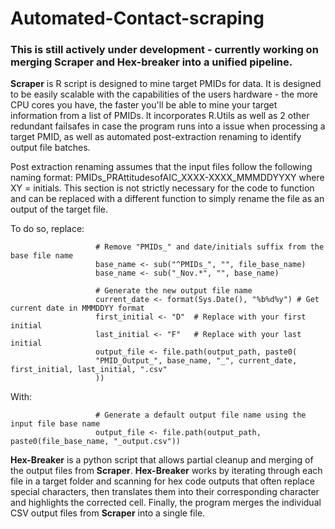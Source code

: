 # Automated-Contact-scraping
### This is still actively under development - currently working on merging Scraper and Hex-breaker into a unified pipeline.
**Scraper** is R script is designed to mine target PMIDs for data. It is designed to be easily scalable with the capabilities of the users hardware - the more CPU cores you have, the faster you'll be able to mine your target information from a list of PMIDs. It incorporates R.Utils as well as 2 other redundant failsafes in case the program runs into a issue when processing a target PMID, as well as automated post-extraction renaming to identify output file batches. 

Post extraction renaming assumes that the input files follow the following naming format: PMIDs_PRAttitudesofAIC_XXXX-XXXX_MMMDDYYXY where XY = initials. This section is not strictly necessary for the code to function and can be replaced with a different function to simply rename the file as an output of the target file. 
                    
  To do so, replace:   
  
                       # Remove "PMIDs_" and date/initials suffix from the base file name
                       base_name <- sub("^PMIDs_", "", file_base_name)
                       base_name <- sub("_Nov.*", "", base_name)
     
                       # Generate the new output file name
                       current_date <- format(Sys.Date(), "%b%d%y") # Get current date in MMMDDYY format
                       first_initial <- "D"  # Replace with your first initial
                       last_initial <- "F"   # Replace with your last initial
                       output_file <- file.path(output_path, paste0(
                       "PMID_Output_", base_name, "_", current_date, first_initial, last_initial, ".csv"
                       ))


With:                 
                
                       # Generate a default output file name using the input file base name
                       output_file <- file.path(output_path, paste0(file_base_name, "_output.csv"))
    
**Hex-Breaker** is a python script that allows partial cleanup and merging of the output files from **Scraper**. **Hex-Breaker** works by iterating through each file in a target folder and scanning for hex code outputs that often replace special characters, then translates them into their corresponding character and highlights the corrected cell. Finally, the program merges the individual CSV output files from **Scraper** into a single file.
